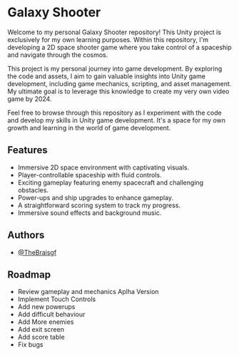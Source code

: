 # Galaxy Shooter

Welcome to my personal Galaxy Shooter repository! This Unity project is exclusively for my own learning purposes. Within this repository, I'm developing a 2D space shooter game where you take control of a spaceship and navigate through the cosmos.

This project is my personal journey into game development. By exploring the code and assets, I aim to gain valuable insights into Unity game development, including game mechanics, scripting, and asset management. My ultimate goal is to leverage this knowledge to create my very own video game by 2024.

Feel free to browse through this repository as I experiment with the code and develop my skills in Unity game development. It's a space for my own growth and learning in the world of game development.

## Features

- Immersive 2D space environment with captivating visuals.
- Player-controllable spaceship with fluid controls.
- Exciting gameplay featuring enemy spacecraft and challenging obstacles.
- Power-ups and ship upgrades to enhance gameplay.
- A straightforward scoring system to track my progress.
- Immersive sound effects and background music.

## Authors

- [@TheBraisgf](https://www.github.com/TheBraisgf)

## Roadmap

- Review gameplay and mechanics Aplha Version
- Implement Touch Controls
- Add new powerups
- Add difficult behaviour
- Add More enemies
- Add exit screen
- Add score table
- Fix bugs

